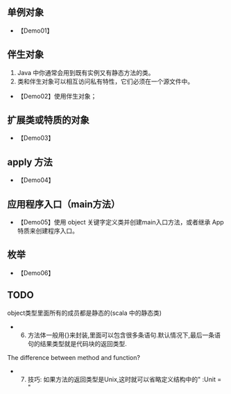 ## 单例对象

- 【Demo01】

## 伴生对象

1. Java 中你通常会用到既有实例又有静态方法的类。
2. 类和伴生对象可以相互访问私有特性，它们必须在一个源文件中。
- 【Demo02】使用伴生对象；

## 扩展类或特质的对象

- 【Demo03】

## apply 方法

- 【Demo04】

## 应用程序入口（main方法）

- 【Demo05】使用 object 关键字定义类并创建main入口方法，或者继承 App 特质来创建程序入口。

## 枚举

- 【Demo06】

## TODO

object类型里面所有的成员都是静态的(scala 中的静态类)

  * 6. 方法体一般用{}来封装,里面可以包含很多条语句.默认情况下,最后一条语句的结果类型就是代码块的返回类型.
  
  The difference between method and function? 
  * 7. 技巧: 如果方法的返回类型是Unix,这时就可以省略定义结构中的" :Unit = "